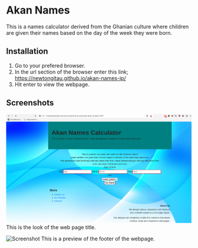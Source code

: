 # Akan Names
This is a names calculator derived from the Ghanian culture
where children are given their names based on the day of the week they were born.

## Installation
1. Go to your prefered browser.
2. In the url section of the browser enter this link; https://newtongitau.github.io/akan-names-ip/
3. Hit enter to view the webpage.

## Screenshots
![Screenshot](images/screenshot-01.png)
This is the look of the web page title.

![Screenshot](images/screenshot-02.png)
This is a preview of the footer of the webpage.
